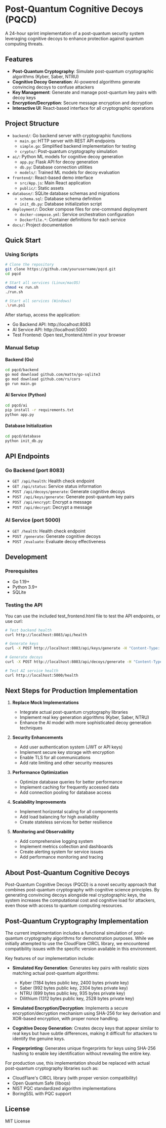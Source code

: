 # Post-Quantum Cognitive Decoys (PQCD)

A 24-hour sprint implementation of a post-quantum security system leveraging cognitive decoys to enhance protection against quantum computing threats.

## Features

- **Post-Quantum Cryptography**: Simulate post-quantum cryptographic algorithms (Kyber, Saber, NTRU)
- **Cognitive Decoy Generation**: AI-powered algorithms generate convincing decoys to confuse attackers
- **Key Management**: Generate and manage post-quantum key pairs with decoy keys
- **Encryption/Decryption**: Secure message encryption and decryption
- **Interactive UI**: React-based interface for all cryptographic operations

## Project Structure

- `backend/`: Go backend server with cryptographic functions
  - `main.go`: HTTP server with REST API endpoints
  - `simple.go`: Simplified backend implementation for testing
  - `crypto/`: Post-quantum cryptography simulation
- `ai/`: Python ML models for cognitive decoy generation
  - `app.py`: Flask API for decoy generation
  - `db.py`: Database connection utilities
  - `models/`: Trained ML models for decoy evaluation
- `frontend/`: React-based demo interface
  - `src/App.js`: Main React application
  - `public/`: Static assets
- `database/`: SQLite database schemas and migrations
  - `schema.sql`: Database schema definition
  - `init_db.py`: Database initialization script
- `deployment/`: Docker compose files for one-command deployment
  - `docker-compose.yml`: Service orchestration configuration
  - `Dockerfile.*`: Container definitions for each service
- `docs/`: Project documentation

## Quick Start

### Using Scripts

```bash
# Clone the repository
git clone https://github.com/yourusername/pqcd.git
cd pqcd

# Start all services (Linux/macOS)
chmod +x run.sh
./run.sh

# Start all services (Windows)
.\run.ps1
```

After startup, access the application:

- Go Backend API: http://localhost:8083
- AI Service API: http://localhost:5000
- Test Frontend: Open test_frontend.html in your browser

### Manual Setup

#### Backend (Go)

```bash
cd pqcd/backend
go mod download github.com/mattn/go-sqlite3
go mod download github.com/rs/cors
go run main.go
```

#### AI Service (Python)

```bash
cd pqcd/ai
pip install -r requirements.txt
python app.py
```

#### Database Initialization

```bash
cd pqcd/database
python init_db.py
```

## API Endpoints

### Go Backend (port 8083)

- `GET /api/health`: Health check endpoint
- `GET /api/status`: Service status information
- `POST /api/decoys/generate`: Generate cognitive decoys
- `POST /api/keys/generate`: Generate post-quantum key pairs
- `POST /api/encrypt`: Encrypt a message
- `POST /api/decrypt`: Decrypt a message

### AI Service (port 5000)

- `GET /health`: Health check endpoint
- `POST /generate`: Generate cognitive decoys
- `POST /evaluate`: Evaluate decoy effectiveness

## Development

### Prerequisites

- Go 1.19+
- Python 3.9+
- SQLite

### Testing the API

You can use the included test_frontend.html file to test the API endpoints, or use curl:

```bash
# Test backend health
curl http://localhost:8083/api/health

# Generate keys
curl -X POST http://localhost:8083/api/keys/generate -H "Content-Type: application/json" -d '{"algorithm":"kyber","count":5}'

# Generate decoys
curl -X POST http://localhost:8083/api/decoys/generate -H "Content-Type: application/json" -d '{"target":"kyber768","complexity":5,"count":3}'

# Test AI service health
curl http://localhost:5000/health
```

## Next Steps for Production Implementation

1. **Replace Mock Implementations**
   - Integrate actual post-quantum cryptography libraries
   - Implement real key generation algorithms (Kyber, Saber, NTRU)
   - Enhance the AI model with more sophisticated decoy generation techniques

2. **Security Enhancements**
   - Add user authentication system (JWT or API keys)
   - Implement secure key storage with encryption
   - Enable TLS for all communications
   - Add rate limiting and other security measures

3. **Performance Optimization**
   - Optimize database queries for better performance
   - Implement caching for frequently accessed data
   - Add connection pooling for database access

4. **Scalability Improvements**
   - Implement horizontal scaling for all components
   - Add load balancing for high availability
   - Create stateless services for better resilience

5. **Monitoring and Observability**
   - Add comprehensive logging system
   - Implement metrics collection and dashboards
   - Create alerting system for service issues
   - Add performance monitoring and tracing

## About Post-Quantum Cognitive Decoys

Post-Quantum Cognitive Decoys (PQCD) is a novel security approach that combines post-quantum cryptography with cognitive science principles. By generating convincing decoys alongside real cryptographic keys, the system increases the computational cost and cognitive load for attackers, even those with access to quantum computing resources.

## Post-Quantum Cryptography Implementation

The current implementation includes a functional simulation of post-quantum cryptography algorithms for demonstration purposes. While we initially attempted to use the CloudFlare CIRCL library, we encountered compatibility issues with the specific version available in this environment.

Key features of our implementation include:

- **Simulated Key Generation**: Generates key pairs with realistic sizes matching actual post-quantum algorithms:
  - Kyber (1184 bytes public key, 2400 bytes private key)
  - Saber (992 bytes public key, 2304 bytes private key)
  - NTRU (699 bytes public key, 935 bytes private key)
  - Dilithium (1312 bytes public key, 2528 bytes private key)

- **Simulated Encryption/Decryption**: Implements a secure encryption/decryption mechanism using SHA-256 for key derivation and XOR-based encryption, with proper nonce handling.

- **Cognitive Decoy Generation**: Creates decoy keys that appear similar to real keys but have subtle differences, making it difficult for attackers to identify the genuine keys.

- **Fingerprinting**: Generates unique fingerprints for keys using SHA-256 hashing to enable key identification without revealing the entire key.

For production use, this implementation should be replaced with actual post-quantum cryptography libraries such as:
- CloudFlare's CIRCL library (with proper version compatibility)
- Open Quantum Safe (liboqs)
- NIST PQC standardized algorithm implementations
- BoringSSL with PQC support

## License

MIT License 